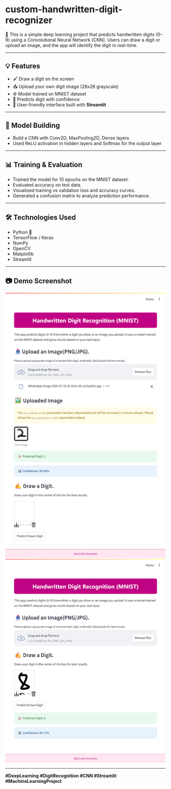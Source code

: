 # custom-handwritten-digit-recognizer
🚀 This is a simple deep learning project that predicts handwritten digits (0–9) using a Convolutional Neural Network (CNN). Users can draw a digit or upload an image, and the app will identify the digit in real-time.

---

## 💡 Features

- 🖌️ Draw a digit on the screen
- 📤 Upload your own digit image (28x28 grayscale)
- ⚙️ Model trained on MNIST dataset
- 🔮 Predicts digit with confidence
- 🎨 User-friendly interface built with **Streamlit**

---

## 🧠 Model Building
   - Build a CNN with Conv2D, MaxPooling2D, Dense layers.
   - Used ReLU activation in hidden layers and Softmax for the output layer

---  

## 📊 Training & Evaluation 
   - Trained the model for 10 epochs on the MNIST dataset.
   - Evaluated accuracy on test data.
   - Visualized training vs validation loss and accuracy curves.
   - Generated a confusion matrix to analyze prediction performance.

---  

## 🛠️ Technologies Used

- Python 🐍
- TensorFlow / Keras
- NumPy
- OpenCV
- Matplotlib
- Streamlit

---

## 📷 Demo Screenshot

![App Screenshot 1](Upload.png)
![App Screenshot 2](Draw.png)

---

**#DeepLearning #DigitRecognition #CNN #Streamlit #MachineLearningProject**
